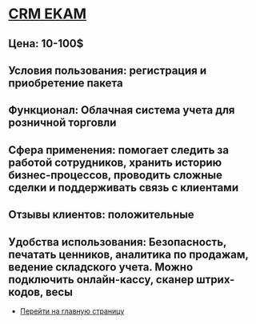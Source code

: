 # [CRM EKAM](https://www.ekam.ru)
## Цена: 10-100$
## Условия пользования: регистрация и приобретение пакета
## Функционал: Облачная система учета для розничной торговли
## Сфера применения: помогает следить за работой сотрудников, хранить историю бизнес-процессов, проводить сложные сделки и поддерживать связь с клиентами
## Отзывы клиентов: положительные
## Удобства использования: Безопасность, печатать ценников, аналитика по продажам, ведение складского учета. Можно подключить онлайн-кассу, сканер штрих-кодов, весы
- [Перейти на главную страницу](https://valeriamoroz.github.io/morozka/)
